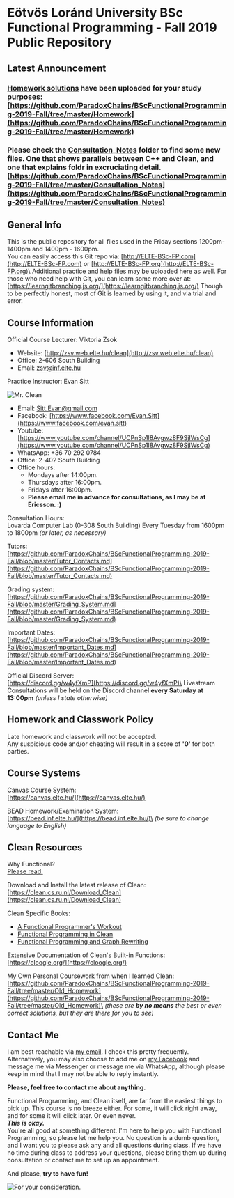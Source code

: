# Eötvös Loránd University BSc Functional Programming - Fall 2019 Public Repository

## Latest Announcement
### [Homework solutions](https://github.com/ParadoxChains/BScFunctionalProgramming-2019-Fall/tree/master/Homework) have been uploaded for your study purposes: [https://github.com/ParadoxChains/BScFunctionalProgramming-2019-Fall/tree/master/Homework](https://github.com/ParadoxChains/BScFunctionalProgramming-2019-Fall/tree/master/Homework)
### Please check the [Consultation_Notes](https://github.com/ParadoxChains/BScFunctionalProgramming-2019-Fall/tree/master/Consultation_Notes) folder to find some new files. One that shows parallels between C++ and Clean, and one that explains foldr in excruciating detail. [https://github.com/ParadoxChains/BScFunctionalProgramming-2019-Fall/tree/master/Consultation_Notes](https://github.com/ParadoxChains/BScFunctionalProgramming-2019-Fall/tree/master/Consultation_Notes)

## General Info
This is the public repository for all files used in the Friday sections 1200pm-1400pm and 1400pm - 1600pm.\
You can easily access this Git repo via: [http://ELTE-BSc-FP.com](http://ELTE-BSc-FP.com) or [http://ELTE-BSc-FP.org](http://ELTE-BSc-FP.org)\
Additional practice and help files may be uploaded here as well. For those who need help with Git, you can learn some more over at: [https://learngitbranching.js.org/](https://learngitbranching.js.org/) Though to be perfectly honest, most of Git is learned by using it, and via trial and error.

## Course Information
Official Course Lecturer: Viktoria Zsok
- Website: [http://zsv.web.elte.hu/clean](http://zsv.web.elte.hu/clean)
- Office: 2-606 South Building
- Email: [zsv@inf.elte.hu](zsv@inf.elte.hu)

Practice Instructor: Evan Sitt

![Mr. Clean](https://upload.wikimedia.org/wikipedia/en/7/73/Mr._Clean_logo.png)
- Email: [Sitt.Evan@gmail.com](sitt.evan@gmail.com)
- Facebook: [https://www.facebook.com/Evan.Sitt](https://www.facebook.com/evan.sitt)
- Youtube: [https://www.youtube.com/channel/UCPnSp1l8Avgwz8F9SjIWsCg](https://www.youtube.com/channel/UCPnSp1l8Avgwz8F9SjIWsCg)
- WhatsApp: +36 70 292 0784
- Office: 2-402 South Building
- Office hours:
  - Mondays after 14:00pm.
  - Thursdays after 16:00pm.
  - Fridays after 16:00pm.
  - **Please email me in advance for consultations, as I may be at Ericsson. :)**

Consultation Hours:\
Lovarda Computer Lab (0-308 South Building) Every Tuesday from 1600pm to 1800pm *(or later, as necessary)*

Tutors:\
[https://github.com/ParadoxChains/BScFunctionalProgramming-2019-Fall/blob/master/Tutor_Contacts.md](https://github.com/ParadoxChains/BScFunctionalProgramming-2019-Fall/blob/master/Tutor_Contacts.md)

Grading system:\
[https://github.com/ParadoxChains/BScFunctionalProgramming-2019-Fall/blob/master/Grading_System.md](https://github.com/ParadoxChains/BScFunctionalProgramming-2019-Fall/blob/master/Grading_System.md)

Important Dates:\
[https://github.com/ParadoxChains/BScFunctionalProgramming-2019-Fall/blob/master/Important_Dates.md](https://github.com/ParadoxChains/BScFunctionalProgramming-2019-Fall/blob/master/Important_Dates.md)

Official Discord Server:\
[https://discord.gg/w4yfXmP](https://discord.gg/w4yfXmP)\
Livestream Consultations will be held on the Discord channel **every Saturday at 13:00pm** *(unless I state otherwise)*

## Homework and Classwork Policy
Late homework and classwork will not be accepted.\
Any suspicious code and/or cheating will result in a score of **'0'** for both parties.

## Course Systems
Canvas Course System:\
[https://canvas.elte.hu/](https://canvas.elte.hu/)

BEAD Homework/Examination System:\
[https://bead.inf.elte.hu/](https://bead.inf.elte.hu/)\
*(be sure to change language to English)*

## Clean Resources

Why Functional?\
[Please read.](https://github.com/ParadoxChains/BScFunctionalProgramming-2019-Fall/blob/master/Why_Functional.md)

Download and Install the latest release of Clean:\
[https://clean.cs.ru.nl/Download_Clean](https://clean.cs.ru.nl/Download_Clean)

Clean Specific Books:
 - [A Functional Programmer's
   Workout](https://github.com/ParadoxChains/BScFunctionalProgramming-2019-Fall/blob/master/Resources/A%20Functional%20Programmers%20Workout.pdf)
  - [Functional Programming in
   Clean](https://github.com/ParadoxChains/BScFunctionalProgramming-2019-Fall/blob/master/Resources/CleanBookI.pdf)
  - [Functional Programming and Graph
   Rewriting](https://clean.cs.ru.nl/Functional_Programming_and_Parallel_Graph_Rewriting)

Extensive Documentation of Clean's Built-in Functions:\
[https://cloogle.org/](https://cloogle.org/)

My Own Personal Coursework from when I learned Clean:\
[https://github.com/ParadoxChains/BScFunctionalProgramming-2019-Fall/tree/master/Old_Homework](https://github.com/ParadoxChains/BScFunctionalProgramming-2019-Fall/tree/master/Old_Homework)\
*(these are **by no means** the best or even correct solutions, but they are there for you to see)*

## Contact Me
I am best reachable via [my email](sitt.evan@gmail.com). I check this pretty frequently.\
Alternatively, you may also choose to add me on [my Facebook](https://www.facebook.com/Evan.Sitt) and message me via Messenger or message me via WhatsApp, although please keep in mind that I may not be able to reply instantly.

**Please, feel free to contact me about anything.**

Functional Programming, and Clean itself, are far from the easiest things to pick up. This course is no breeze either. For some, it will click right away, and for some it will click later. Or even never.\
***This is okay.***\
You're all good at something different. I'm here to help you with Functional Programming, so please let me help you. No question is a dumb question, and I want you to please ask any and all questions during class. If we have no time during class to address your questions, please bring them up during consultation or contact me to set up an appointment.

And please, **try to have fun!**

![For your consideration.](http://www.phdcomics.com/comics/archive/phd051013s.gif)
